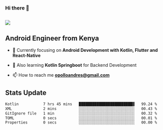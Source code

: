 ### Hi there 👋
<h2 align="left"><img src="https://readme-typing-svg.herokuapp.com?color='blue'&lines=I'm+Andrew+Opollo😊;Welcome+to+my+Github😜"> </h2>

## Android Engineer from Kenya


- 🌱 Currently focusing on **Android Development with Kotlin, Flutter and React-Native**

- 🔭 Also learning **Kotlin Springboot** for Backend Development

- 📫 How to reach me **opolloandres@gmail.com**


## Stats Update
<!--START_SECTION:waka-->

```txt
Kotlin           7 hrs 45 mins   ████████████████████████▓   99.24 %
XML              2 mins          ░░░░░░░░░░░░░░░░░░░░░░░░░   00.43 %
GitIgnore file   1 min           ░░░░░░░░░░░░░░░░░░░░░░░░░   00.32 %
TOML             0 secs          ░░░░░░░░░░░░░░░░░░░░░░░░░   00.01 %
Properties       0 secs          ░░░░░░░░░░░░░░░░░░░░░░░░░   00.00 %
```

<!--END_SECTION:waka-->


